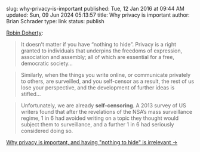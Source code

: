 slug: why-privacy-is-important
published: Tue, 12 Jan 2016 at 09:44 AM
updated: Sun, 09 Jun 2024 05:13:57 
title: Why privacy is important
author: Brian Schrader
type: link
status: publish

[Robin Doherty][1]:

> It doesn’t matter if you have “nothing to hide”. Privacy is a right granted to individuals that underpins the freedoms of expression, association and assembly; all of which are essential for a free, democratic society...

> Similarly, when the things you write online, or communicate privately to others, are surveilled, and you self-censor as a result, the rest of us lose your perspective, and the development of further ideas is stifled...

> Unfortunately, we are already **self-censoring**. A 2013 survey of US writers found that after the revelations of the NSA’s mass surveillance regime, 1 in 6 had avoided writing on a topic they thought would subject them to surveillance, and a further 1 in 6 had seriously considered doing so.

[Why privacy is important, and having "nothing to hide" is irrelevant &#8594;][1]

[1]: http://robindoherty.com/2016/01/06/nothing-to-hide.html
